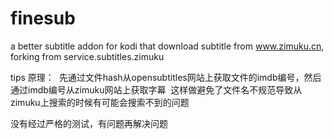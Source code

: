 # finesub
a better subtitle addon for kodi that download subtitle from www.zimuku.cn, forking from service.subtitles.zimuku


tips
原理：
  先通过文件hash从opensubtitles网站上获取文件的imdb编号，然后通过imdb编号从zimuku网站上获取字幕
  这样做避免了文件名不规范导致从zimuku上搜索的时候有可能会搜索不到的问题
 
没有经过严格的测试，有问题再解决问题
